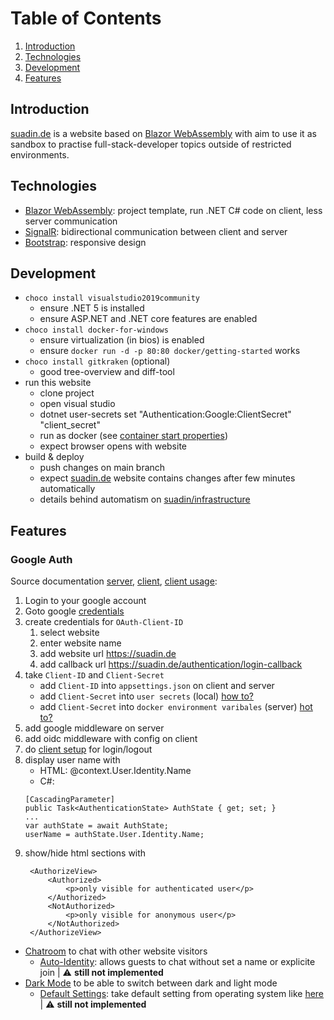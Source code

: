 # Table of Contents

1. [Introduction](#introduction) 
2. [Technologies](#technologies)
3. [Development](#development)
4. [Features](#features)

## Introduction
[suadin.de](https://suadin.de/) is a website based on [Blazor WebAssembly](https://dotnet.microsoft.com/apps/aspnet/web-apps/blazor) with aim to use it as sandbox to practise full-stack-developer topics outside of restricted environments.

## Technologies
* [Blazor WebAssembly](https://dotnet.microsoft.com/apps/aspnet/web-apps/blazor): project template, run .NET C# code on client, less server communication
* [SignalR](https://docs.microsoft.com/en-us/aspnet/signalr/overview/getting-started/introduction-to-signalr): bidirectional communication between client and server
* [Bootstrap](https://getbootstrap.com/): responsive design

## Development
* `choco install visualstudio2019community`
  * ensure .NET 5 is installed
  * ensure ASP.NET and .NET core features are enabled
* `choco install docker-for-windows`
  * ensure virtualization (in bios) is enabled
  * ensure `docker run -d -p 80:80 docker/getting-started` works
* `choco install gitkraken` (optional)
  * good tree-overview and diff-tool
* run this website
  * clone project
  * open visual studio
  * dotnet user-secrets set "Authentication:Google:ClientSecret" "client_secret"
  * run as docker (see [container start properties](https://docs.microsoft.com/de-de/visualstudio/containers/container-launch-settings?view=vs-2019))
  * expect browser opens with website
* build & deploy
  * push changes on main branch
  * expect [suadin.de](https://suadin.de/) website contains changes after few minutes automatically
  * details behind automatism on [suadin/infrastructure](https://github.com/suadin/infrastructure)

## Features

### Google Auth

Source documentation [server](https://code-maze.com/google-authentication-in-blazor-webassembly-hosted-applications/), [client](https://www.learmoreseekmore.com/2021/04/part3-steps-for-implementing-google-authentication-into-existing-blazor-webassembly-standalone-application.html), [client usage](https://code-maze.com/authenticationstateprovider-blazor-webassembly/):
1. Login to your google account
1. Goto google [credentials](https://console.cloud.google.com/apis/credentials)
1. create credentials for `OAuth-Client-ID`
   1. select website
   1. enter website name
   1. add website url https://suadin.de
   1. add callback url https://suadin.de/authentication/login-callback
1. take `Client-ID` and `Client-Secret`
   * add `Client-ID` into `appsettings.json` on client and server
   * add `Client-Secret` into `user secrets` (local) [how to?](https://docs.microsoft.com/en-us/aspnet/core/security/app-secrets?view=aspnetcore-5.0&tabs=windows)
   * add `Client-Secret` into `docker environment varibales` (server) [hot to?](https://github.com/suadin/infrastructure/blob/main/README.md#deployment)
1. add google middleware on server
1. add oidc middleware with config on client
1. do [client setup](https://www.learmoreseekmore.com/2021/04/part3-steps-for-implementing-google-authentication-into-existing-blazor-webassembly-standalone-application.html) for login/logout
1. display user name with
   * HTML: @context.User.Identity.Name
   * C#:
   ```
   [CascadingParameter]
   public Task<AuthenticationState> AuthState { get; set; }
   ...
   var authState = await AuthState;
   userName = authState.User.Identity.Name;
   ```
1. show/hide html sections with
   ```
    <AuthorizeView>
        <Authorized>
            <p>only visible for authenticated user</p>
        </Authorized>
        <NotAuthorized>
            <p>only visible for anonymous user</p>
        </NotAuthorized>
    </AuthorizeView>
   ```

* [Chatroom](https://docs.microsoft.com/de-de/azure/azure-signalr/signalr-tutorial-build-blazor-server-chat-app) to chat with other website visitors
  * [Auto-Identity](?): allows guests to chat without set a name or explicite join | :warning: **still not implemented**
* [Dark Mode](https://www.reddit.com/r/dotnet/comments/k9ryyw/blazor_webassembly_dark_mode_css_variables/) to be able to switch between dark and light mode
  * [Default Settings](?): take default setting from operating system like [here](https://docs.microsoft.com/en-us/) | :warning: **still not implemented**
